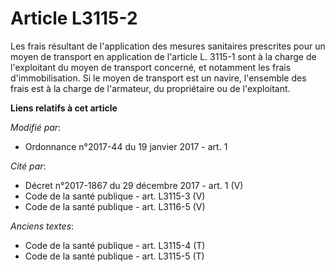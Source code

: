 # Article L3115-2

Les frais résultant de l'application des mesures sanitaires prescrites pour un moyen de transport en application de l'article
L. 3115-1 sont à la charge de l'exploitant du moyen de transport concerné, et notamment les frais d'immobilisation. Si le
moyen de transport est un navire, l'ensemble des frais est à la charge de l'armateur, du propriétaire ou de l'exploitant.

**Liens relatifs à cet article**

_Modifié par_:

  - Ordonnance n°2017-44 du 19 janvier 2017 - art. 1

_Cité par_:

  - Décret n°2017-1867 du 29 décembre 2017 - art. 1 (V)
  - Code de la santé publique - art. L3115-3 (V)
  - Code de la santé publique - art. L3116-5 (V)

_Anciens textes_:

  - Code de la santé publique - art. L3115-4 (T)
  - Code de la santé publique - art. L3115-5 (T)
